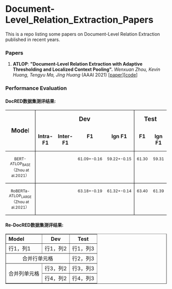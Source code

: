 # Document-Level_Relation_Extraction_Papers
This is a repo listing some papers on Document-Level Relation Extraction published in recent years.

### Papers
1. **ATLOP**: **"Document-Level Relation Extraction with Adaptive Thresholding and Localized Context Pooling".**
*Wenxuan Zhou, Kevin Huang, Tengyu Ma, Jing Huang* (AAAI 2021) \[[paper]([https://arxiv.org/pdf/1905.04914.pdf])\]\[[code]([https://github.com/nju-websoft/RSN])\]

### Performance Evaluation

<h4>DocRED数据集测评结果:</h4>
<table class=MsoNormalTable border=0 cellspacing=0 cellpadding=0
 style='border-collapse:collapse;mso-yfti-tbllook:1184;mso-padding-alt:0cm 0cm 0cm 0cm'>
 <tr style='mso-yfti-irow:0;mso-yfti-firstrow:yes'>
  <td width=323 rowspan=2 style='width:242.45pt;border:solid windowtext 1.0pt;
  border-left:none;padding:0cm 5.4pt 0cm 5.4pt'>
  <p class=MsoNormal align=center style='text-align:center'><b><span
  lang=EN-US style='font-size:14.0pt'>Mode</span></b><span lang=EN-US
  style='font-size:14.0pt'>l</span></p>
  </td>
  <td width=389 colspan=4 valign=top style='width:291.45pt;border-top:solid windowtext 1.0pt;
  border-left:none;border-bottom:none;border-right:solid windowtext 1.0pt;
  padding:0cm 5.4pt 0cm 5.4pt'>
  <p class=MsoNormal align=center style='text-align:center'><b><span
  lang=EN-US style='font-size:14.0pt'>Dev</span></b></p>
  </td>
  <td width=195 colspan=2 valign=top style='width:146.35pt;border:none;
  border-top:solid windowtext 1.0pt;padding:0cm 5.4pt 0cm 5.4pt'>
  <p class=MsoNormal align=center style='text-align:center'><b><span
  lang=EN-US style='font-size:14.0pt'>Test</span></b></p>
  </td>
 </tr>
 <tr style='mso-yfti-irow:1'>
  <td width=102 valign=top style='width:76.6pt;border:none;border-bottom:solid windowtext 1.0pt;
  padding:0cm 5.4pt 0cm 5.4pt'>
  <p class=MsoNormal align=center style='text-align:center'><b><span
  lang=EN-US>Intra-F1</span></b></p>
  </td>
  <td width=98 valign=top style='width:73.4pt;border:none;border-bottom:solid windowtext 1.0pt;
  padding:0cm 5.4pt 0cm 5.4pt'>
  <p class=MsoNormal align=center style='text-align:center'><b><span
  lang=EN-US>Inter-F1</span></b></p>
  </td>
  <td width=93 valign=top style='width:70.05pt;border:none;border-bottom:solid windowtext 1.0pt;
  padding:0cm 5.4pt 0cm 5.4pt'>
  <p class=MsoNormal align=center style='text-align:center'><b><span
  lang=EN-US>F1</span></b></p>
  </td>
  <td width=95 valign=top style='width:71.4pt;border-top:none;border-left:none;
  border-bottom:solid windowtext 1.0pt;border-right:solid windowtext 1.0pt;
  padding:0cm 5.4pt 0cm 5.4pt'>
  <p class=MsoNormal align=center style='text-align:center'><span class=SpellE><b><span
  lang=EN-US>lgn</span></b></span><b><span lang=EN-US> F1</span></b></p>
  </td>
  <td width=100 valign=top style='width:75.15pt;border:none;border-bottom:solid windowtext 1.0pt;
  padding:0cm 5.4pt 0cm 5.4pt'>
  <p class=MsoNormal align=center style='text-align:center'><b><span
  lang=EN-US>F1</span></b></p>
  </td>
  <td width=95 valign=top style='width:71.2pt;border:none;border-bottom:solid windowtext 1.0pt;
  padding:0cm 5.4pt 0cm 5.4pt'>
  <p class=MsoNormal align=center style='text-align:center'><span class=SpellE><b><span
  lang=EN-US>lgn</span></b></span><b><span lang=EN-US> F1</span></b></p>
  </td>
 </tr>
 <tr style='mso-yfti-irow:2'>
  <td width=323 valign=top style='width:242.45pt;border-top:none;border-left:
  none;border-bottom:solid windowtext 1.0pt;border-right:solid windowtext 1.0pt;
  padding:0cm 5.4pt 0cm 5.4pt'>
  <p class=MsoNormal align=center style='text-align:center'><span lang=EN-US
  style='font-size:9.0pt'>BERT-ATLOP<sub>BASE</sub></span><span
  style='font-size:9.0pt'>（<span lang=EN-US>Zhou at al.2021</span>）</span></p>
  </td>
  <td width=102 valign=top style='width:76.6pt;border:none;border-bottom:solid windowtext 1.0pt;
  padding:0cm 5.4pt 0cm 5.4pt'></td>
  <td width=98 valign=top style='width:73.4pt;border:none;border-bottom:solid windowtext 1.0pt;
  padding:0cm 5.4pt 0cm 5.4pt'></td>
  <td width=93 valign=top style='width:70.05pt;border:none;border-bottom:solid windowtext 1.0pt;
  padding:0cm 5.4pt 0cm 5.4pt'>
  <p class=MsoNormal align=center style='text-align:center'><span lang=EN-US
  style='font-size:9.0pt'>61.09+-0.16</span></p>
  </td>
  <td width=95 valign=top style='width:71.4pt;border-top:none;border-left:none;
  border-bottom:solid windowtext 1.0pt;border-right:solid windowtext 1.0pt;
  padding:0cm 5.4pt 0cm 5.4pt'>
  <p class=MsoNormal align=center style='text-align:center'><span lang=EN-US
  style='font-size:9.0pt'>59.22+-0.15</span></p>
  </td>
  <td width=100 valign=top style='width:75.15pt;border:none;border-bottom:solid windowtext 1.0pt;
  padding:0cm 5.4pt 0cm 5.4pt'>
  <p class=MsoNormal align=center style='text-align:center'><span lang=EN-US
  style='font-size:9.0pt'>61.30</span></p>
  </td>
  <td width=95 valign=top style='width:71.2pt;border:none;border-bottom:solid windowtext 1.0pt;
  padding:0cm 5.4pt 0cm 5.4pt'>
  <p class=MsoNormal align=center style='text-align:center'><span lang=EN-US
  style='font-size:9.0pt'>59.31</span></p>
  </td>
 </tr>
 <tr style='mso-yfti-irow:3'>
  <td width=323 valign=top style='width:242.45pt;border-top:none;border-left:
  none;border-bottom:solid windowtext 1.0pt;border-right:solid windowtext 1.0pt;
  padding:0cm 5.4pt 0cm 5.4pt'>
  <p class=MsoNormal align=center style='text-align:center'><span class=SpellE><span
  lang=EN-US style='font-size:9.0pt'>RoBERTa</span></span><span lang=EN-US
  style='font-size:9.0pt'>-ATLOP<sub>LARGE</sub></span><span style='font-size:
  9.0pt'>（<span lang=EN-US>Zhou at al.2021</span>）<span lang=EN-US><o:p></o:p></span></span></p>
  </td>
  <td width=102 valign=top style='width:76.6pt;border:none;border-bottom:solid windowtext 1.0pt;
  padding:0cm 5.4pt 0cm 5.4pt'></td>
  <td width=98 valign=top style='width:73.4pt;border:none;border-bottom:solid windowtext 1.0pt;
  padding:0cm 5.4pt 0cm 5.4pt'></td>
  <td width=93 valign=top style='width:70.05pt;border:none;border-bottom:solid windowtext 1.0pt;
  padding:0cm 5.4pt 0cm 5.4pt'>
  <p class=MsoNormal align=center style='text-align:center'><span lang=EN-US
  style='font-size:9.0pt'>63.18+-0.19<o:p></o:p></span></p>
  </td>
  <td width=95 valign=top style='width:71.4pt;border-top:none;border-left:none;
  border-bottom:solid windowtext 1.0pt;border-right:solid windowtext 1.0pt;
  padding:0cm 5.4pt 0cm 5.4pt'>
  <p class=MsoNormal align=center style='text-align:center'><span lang=EN-US
  style='font-size:9.0pt'>61.32+-0.14<o:p></o:p></span></p>
  </td>
  <td width=100 valign=top style='width:75.15pt;border:none;border-bottom:solid windowtext 1.0pt;
  padding:0cm 5.4pt 0cm 5.4pt'>
  <p class=MsoNormal align=center style='text-align:center'><span lang=EN-US
  style='font-size:9.0pt'>63.40<o:p></o:p></span></p>
  </td>
  <td width=95 valign=top style='width:71.2pt;border:none;border-bottom:solid windowtext 1.0pt;
  padding:0cm 5.4pt 0cm 5.4pt'>
  <p class=MsoNormal align=center style='text-align:center'><span lang=EN-US
  style='font-size:9.0pt'>61.39<o:p></o:p></span></p>
  </td>
 </tr>
</table>

<h4>Re-DocRED数据集测评结果:</h4>
<table border="1" width="500px" cellspacing="10">
<tr>
  <th align="left">Model</th>
  <th align="center">Dev</th>
  <th align="center">Test</th>
</tr>
<tr>
  <td>行1，列1</td>
  <td>行1，列2</td>
  <td>行1，列3</td>
</tr>
<tr>
  <td colspan="2" align="center">合并行单元格</td>
  <td>行2，列3</td>
</tr>
<tr>
  <td rowspan="2" align="center">合并列单元格</td>
  <td>行3，列2</td>
  <td>行3，列3</td>
</tr>
<tr>
  <td>行4，列2</th>
  <td>行4，列3</td>
</tr>
</table>

